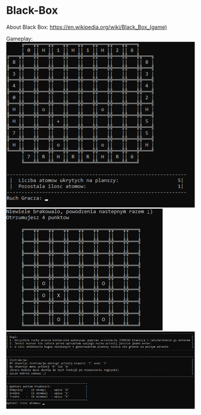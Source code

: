 # Black-Box
About Black Box: https://en.wikipedia.org/wiki/Black_Box_(game)

Gameplay:
![Alt text](image.png)
![Alt text](image-1.png)
![Alt text](image-2.png)
